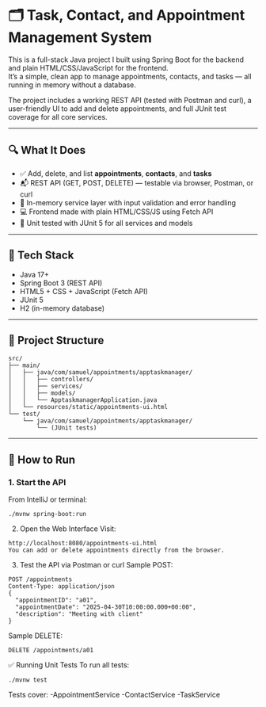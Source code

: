 # 🗂️ Task, Contact, and Appointment Management System

This is a full-stack Java project I built using Spring Boot for the backend and plain HTML/CSS/JavaScript for the frontend.  
It’s a simple, clean app to manage appointments, contacts, and tasks — all running in memory without a database.

The project includes a working REST API (tested with Postman and curl), a user-friendly UI to add and delete appointments, and full JUnit test coverage for all core services.

---

## 🔍 What It Does
- ✅ Add, delete, and list **appointments**, **contacts**, and **tasks**
- 📬 REST API (GET, POST, DELETE) — testable via browser, Postman, or curl
- 🧠 In-memory service layer with input validation and error handling
- 💻 Frontend made with plain HTML/CSS/JS using Fetch API
- 🧪 Unit tested with JUnit 5 for all services and models

---

## 🧰 Tech Stack
- Java 17+
- Spring Boot 3 (REST API)
- HTML5 + CSS + JavaScript (Fetch API)
- JUnit 5
- H2 (in-memory database)

---

## 📁 Project Structure
```
src/
├── main/
│   ├── java/com/samuel/appointments/apptaskmanager/
│   │   ├── controllers/
│   │   ├── services/
│   │   ├── models/
│   │   └── ApptaskmanagerApplication.java
│   └── resources/static/appointments-ui.html
└── test/
    └── java/com/samuel/appointments/apptaskmanager/
        └── (JUnit tests)
```

---

## 🚀 How to Run

### 1. Start the API
From IntelliJ or terminal:
```
./mvnw spring-boot:run
```
2. Open the Web Interface
Visit:
```
http://localhost:8080/appointments-ui.html
You can add or delete appointments directly from the browser.
```
3. Test the API via Postman or curl
Sample POST:
```
POST /appointments
Content-Type: application/json
{
  "appointmentID": "a01",
  "appointmentDate": "2025-04-30T10:00:00.000+00:00",
  "description": "Meeting with client"
}
```
Sample DELETE:
```
DELETE /appointments/a01
```
✅ Running Unit Tests
To run all tests:
```
./mvnw test
```
Tests cover:
-AppointmentService
-ContactService
-TaskService
